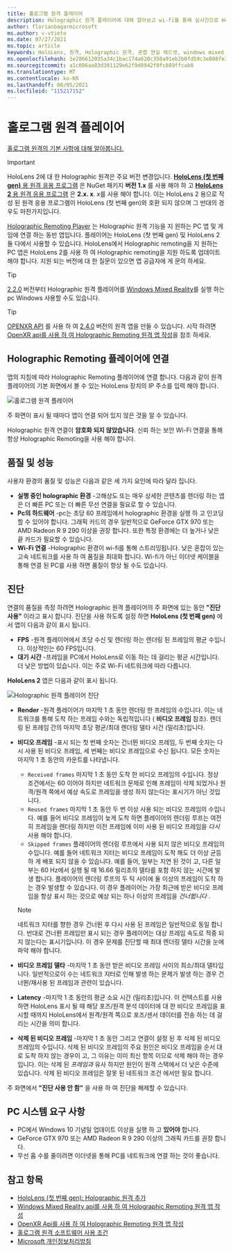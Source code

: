 ```yaml
---
title: 홀로그램 원격 플레이어
description: Holographic 원격 플레이어에 대해 알아보고 wi-fi를 통해 실시간으로 HoloLens pc에서 실시간으로 Holographic 콘텐츠를 스트리밍하는 방법에 대해 알아봅니다.
author: florianbagarmicrosoft
ms.author: v-vtieto
ms.date: 07/27/2021
ms.topic: article
keywords: HoloLens, 원격, Holographic 원격, 혼합 현실 헤드셋, windows mixed reality 헤드셋, 가상 현실 헤드셋, 진단, 성능
ms.openlocfilehash: 1e286612035a34c1bac174a620c350a91eb2b0fd59c3e808fe3a99368e03f43c
ms.sourcegitcommit: a1c086aa83d381129e62f9d8942f0fc889ffcab0
ms.translationtype: MT
ms.contentlocale: ko-KR
ms.lasthandoff: 08/05/2021
ms.locfileid: "115217152"
---
```

# <a name="holographic-remoting-player"></a>홀로그램 원격 플레이어

[홀로그램 원격의 기본 사항에 대해 알아봅니다.](platform-capabilities-and-apis/holographic-remoting-overview.md)

>[!IMPORTANT]
>HoloLens 2에 대 한 Holographic 원격은 주요 버전 변경입니다. [ **HoloLens (첫 번째 gen)** 용 원격 응용 프로그램](add-holographic-remoting.md) 은 NuGet 패키지 **버전 1.x** 를 사용 해야 하 고 [ **HoloLens 2** 용 원격 응용 프로그램](holographic-remoting-create-remote-wmr.md) 은 **2.x. x**. x를 사용 해야 합니다. 이는 HoloLens 2 용으로 작성 된 원격 응용 프로그램이 HoloLens (첫 번째 gen)와 호환 되지 않으며 그 반대의 경우도 마찬가지입니다.

[Holographic Remoting Player](https://www.microsoft.com/p/holographic-remoting-player/9nblggh4sv40) 는 Holographic 원격 기능을 지 원하는 PC 앱 및 게임에 연결 하는 동반 앱입니다. 플레이어는 HoloLens (첫 번째 gen) 및 HoloLens 2 둘 다에서 사용할 수 있습니다.  HoloLens에서 Holographic remoting을 지 원하는 PC 앱은 HoloLens 2를 사용 하 여 Holographic remoting을 지원 하도록 업데이트 해야 합니다. 지원 되는 버전에 대 한 질문이 있으면 앱 공급자에 게 문의 하세요.

>[!TIP]
>[2.2.0](holographic-remoting-version-history.md#v2.2.0) 버전부터 Holographic 원격 플레이어를 [Windows Mixed Reality](../../discover/navigating-the-windows-mixed-reality-home.md)를 실행 하는 pc Windows 사용할 수도 있습니다.

>[!TIP]
>[OPENXR API](../native/openxr.md) 를 사용 하 여 [2.4.0](holographic-remoting-version-history.md#v2.4.0) 버전의 원격 앱을 만들 수 있습니다. 시작 하려면 [OpenXR api를 사용 하 여 Holographic Remoting 원격 앱 작성](holographic-remoting-create-remote-openxr.md)을 참조 하세요.

## <a name="connecting-to-the-holographic-remoting-player"></a>Holographic Remoting 플레이어에 연결

앱의 지침에 따라 Holographic Remoting 플레이어에 연결 합니다. 다음과 같이 원격 플레이어의 기본 화면에서 볼 수 있는 HoloLens 장치의 IP 주소를 입력 해야 합니다.

![홀로그램 원격 플레이어](images/holographicremotingplayer.png)

주 화면이 표시 될 때마다 앱이 연결 되어 있지 않은 것을 알 수 있습니다.

Holographic 원격 연결이 **암호화 되지 않았습니다**. 신뢰 하는 보안 Wi-Fi 연결을 통해 항상 Holographic Remoting을 사용 해야 합니다.

## <a name="quality-and-performance"></a>품질 및 성능

사용자 환경의 품질 및 성능은 다음과 같은 세 가지 요인에 따라 달라 집니다.
* **실행 중인 holographic 환경** -고해상도 또는 매우 상세한 콘텐츠를 렌더링 하는 앱은 더 빠른 PC 또는 더 빠른 무선 연결을 필요로 할 수 있습니다.
* **Pc의 하드웨어** -pc는 초당 60 프레임에서 holographic 환경을 실행 하 고 인코딩할 수 있어야 합니다. 그래픽 카드의 경우 일반적으로 GeForce GTX 970 또는 AMD Radeon R 9 290 이상을 권장 합니다. 또한 특정 환경에는 더 높거나 낮은 끝 카드가 필요할 수 있습니다.
* **Wi-Fi 연결** -Holographic 환경이 wi-fi를 통해 스트리밍됩니다. 낮은 혼잡이 있는 고속 네트워크를 사용 하 여 품질을 최대화 합니다. Wi-fi가 아닌 이더넷 케이블을 통해 연결 된 PC를 사용 하면 품질이 향상 될 수도 있습니다.

## <a name="diagnostics"></a>진단

연결의 품질을 측정 하려면 Holographic 원격 플레이어의 주 화면에 있는 동안 **"진단 사용"** 이라고 표시 합니다. 진단을 사용 하도록 설정 하면 **HoloLens (첫 번째 gen)** 에서 앱이 다음과 같이 표시 됩니다.

* **FPS** -원격 플레이어에서 초당 수신 및 렌더링 하는 렌더링 된 프레임의 평균 수입니다. 이상적인는 60 FPS입니다.
* **대기 시간** -프레임을 PC에서 HoloLens로 이동 하는 데 걸리는 평균 시간입니다. 더 낮은 방법이 있습니다. 이는 주로 Wi-Fi 네트워크에 따라 다릅니다.

**HoloLens 2** 앱은 다음과 같이 표시 됩니다.

![Holographic 원격 플레이어 진단](images/holographicremotingplayer-diag.png)

* **Render** -원격 플레이어가 마지막 1 초 동안 렌더링 한 프레임의 수입니다. 이는 네트워크를 통해 도착 하는 프레임 수와는 독립적입니다 ( **비디오 프레임** 참조). 렌더링 된 프레임 간의 마지막 초당 평균/최대 렌더링 델타 시간 (밀리초)입니다.

* **비디오 프레임** -표시 되는 첫 번째 숫자는 건너뛴 비디오 프레임, 두 번째 숫자는 다시 사용 된 비디오 프레임, 세 번째는 비디오 프레임으로 수신 됩니다. 모든 숫자는 마지막 1 초 동안의 카운트를 나타냅니다.
    * ```Received frames``` 마지막 1 초 동안 도착 한 비디오 프레임의 수입니다. 정상 조건에서는 60 이어야 하지만 네트워크 문제로 인해 프레임이 삭제 되었거나 원격/원격 쪽에서 예상 속도로 프레임을 생성 하지 않는다는 표시기가 아닌 것입니다.
    * ```Reused frames``` 마지막 1 초 동안 두 번 이상 사용 되는 비디오 프레임의 수입니다. 예를 들어 비디오 프레임이 늦게 도착 하면 플레이어의 렌더링 루프는 여전히 프레임을 렌더링 하지만 이전 프레임에 이미 사용 된 비디오 프레임을 *다시* 사용 해야 합니다.
    * ```Skipped frames``` 플레이어의 렌더링 루프에서 사용 되지 않은 비디오 프레임의 수입니다. 예를 들어 네트워크 지터는 비디오 프레임이 도착 해도 더 이상 균등 하 게 배포 되지 않을 수 있습니다. 예를 들어, 일부는 지연 된 것이 고, 다른 일부는 60 Hz에서 실행 될 때 16.66 밀리초의 델타를 포함 하지 않는 시간에 발생 합니다. 플레이어의 렌더링 루프의 두 틱 사이에 둘 이상의 프레임이 도착 하는 경우 발생할 수 있습니다. 이 경우 플레이어는 가장 최근에 받은 비디오 프레임을 항상 표시 하는 것으로 예상 되는 하나 이상의 프레임을 *건너뜁니다* .

    >[!NOTE]
    >네트워크 지터를 향한 경우 건너뛴 후 다시 사용 된 프레임은 일반적으로 동일 합니다. 반대로 건너뛴 프레임만 표시 되는 경우 플레이어는 대상 프레임 속도로 적중 되지 않는다는 표시기입니다. 이 경우 문제를 진단할 때 최대 렌더링 델타 시간을 눈에 파악 해야 합니다.

* **비디오 프레임 델타** -마지막 1 초 동안 받은 비디오 프레임 사이의 최소/최대 델타입니다. 일반적으로이 수는 네트워크 지터로 인해 발생 하는 문제가 발생 하는 경우 건너뛴/재사용 된 프레임과 관련이 있습니다.
* **Latency** -마지막 1 초 동안의 평균 소요 시간 (밀리초)입니다. 이 컨텍스트를 사용 하면 HoloLens 표시 될 때 해당 포즈/원격 분석 데이터에 대 한 비디오 프레임을 표시할 때까지 HoloLens에서 원격/원격 쪽으로 포즈/센서 데이터를 전송 하는 데 걸리는 시간을 의미 합니다.
* **삭제 된 비디오 프레임** -마지막 1 초 동안 그리고 연결이 설정 된 후 삭제 된 비디오 프레임의 수입니다. 삭제 된 비디오 프레임의 주요 원인은 비디오 프레임을 순서 대로 도착 하지 않는 경우이 고, 그 이유는 이미 최신 항목 이므로 삭제 해야 하는 경우입니다. 이는 삭제 된 *프레임과* 유사 하지만 원인이 원격 스택에서 더 낮은 수준에 있습니다. 삭제 된 비디오 프레임은 잘못 된 네트워크 조건 에서만 필요 합니다.

주 화면에서 **"진단 사용 안 함"** 을 사용 하 여 진단을 해제할 수 있습니다.

## <a name="pc-system-requirements"></a>PC 시스템 요구 사항
* PC에서 Windows 10 기념일 업데이트 이상을 실행 하 고 **있어야** 합니다.
* GeForce GTX 970 또는 AMD Radeon R 9 290 이상의 그래픽 카드를 권장 합니다.
* 무선 홉 수를 줄이려면 이더넷을 통해 PC를 네트워크에 연결 하는 것이 좋습니다.

## <a name="see-also"></a>참고 항목
* [HoloLens (첫 번째 gen): Holographic 원격 추가](add-holographic-remoting.md)
* [Windows Mixed Reality api를 사용 하 여 Holographic Remoting 원격 앱 작성](holographic-remoting-create-remote-wmr.md)
* [OpenXR Api를 사용 하 여 Holographic Remoting 원격 앱 작성](holographic-remoting-create-remote-openxr.md)
* [홀로그램 원격 소프트웨어 사용 조건](/legal/mixed-reality/microsoft-holographic-remoting-software-license-terms)
* [Microsoft 개인정보처리방침](https://go.microsoft.com/fwlink/?LinkId=521839)